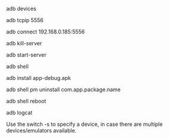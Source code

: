 

adb devices

adb tcpip 5556

adb connect 192.168.0.185:5556

adb kill-server

adb start-server

adb shell

adb install app-debug.apk

adb shell pm uninstall com.app.package.name

adb shell reboot

adb logcat

Use the switch -s to specify a device, in case there are multiple devices/emulators available.
